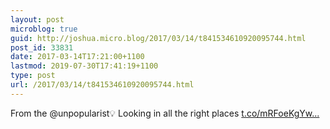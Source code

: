 ```yaml
---
layout: post
microblog: true
guid: http://joshua.micro.blog/2017/03/14/t841534610920095744.html
post_id: 33831
date: 2017-03-14T17:21:00+1100
lastmod: 2019-07-30T17:41:19+1100
type: post
url: /2017/03/14/t841534610920095744.html
---
```

From the @unpopularist💡 Looking in all the right places [t.co/mRFoeKgYw...](https://t.co/mRFoeKgYwp)
